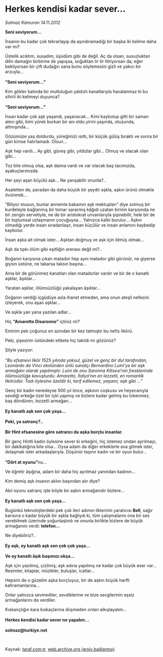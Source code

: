 # Herkes kendisi kadar sever...

*Solmaz Kamuran 14.11.2012*

<div class="yazi"><p><b>Seni seviyorum...</b></p>
<p>İnsanın bu kadar çok tekrarlayıp da aşındıramadığı bir başka iki kelime daha var mı?</p>
<p>Üstelik acıktım, susadım, üşüdüm gibi de değil. Aç da olsan, susuzluktan dilin damağın birbirine de yapışsa, soğuktan tir tir titriyorsan da; eğer bekliyorsan bir çift dudağın sana bunu söylemesini gizli ve yakıcı bir arzuyla...<br/><br/><b>“Seni seviyorum...”</b></p>
<p>Kim gökler katında bir mutluluğun yaldızlı kanatlarıyla havalanmaz ki bu sihirli iki kelimeyi duyunca?<br/><br/><b>“Seni seviyorum...”</b></p>
<p>İnsan kadar çok aşk yaşandı, yaşanacak... Kimi kaybolup gitti bir saman alevi gibi, kimi yürek burkan bir anı oldu yirmi yaşında, otuzunda, altmışında...</p>
<p>Gözümüze yaş doldurdu, yüreğimizi ısıttı, bir küçük gülüş bıraktı ve sonra bir gün kimse hatırlamadı. Olsun...</p>
<p>Aşk hep vardı... Ay gibi, güneş gibi, yıldızlar gibi... Olmuş ve olacak olan gibi...</p>
<p>Toz bile olmuş olsa, aşk daima vardı ve var olacak baş tacımızda, ayakuçlarımızda.</p>
<p>Her şeyi aşan büyülü aşk... Ne yarışabilir onunla?..</p>
<p>Asaletten de, paradan da daha büyük bir şeydir aşkla, aşkın ürünü olmakla övünmek...</p>
<p>“Biliyor musun, bunlar annemle babamın aşk mektupları” diye solmuş bir kurdeleyle bağlanmış bir tomar sararmış kâğıdı uzatan birinin karşısında ne bir zengin servetiyle, ne de bir aristokrat unvanlarıyla şişinebilir, hele bir de bir toplumsal uzlaşmanın çocuğuysa... Yalnızca kalbi burulur... Aşkın olmadığı yerde insan sıradanlaşır, insan küçülür ve insan anlamını kaybedip kaybolur.</p>
<p>İnsan aşka ait olmak ister... Aşktan doğmuş ve aşk için ölmüş olmak...</p>
<p>Aşk da tıpkı ölüm gibi eşitliğin arenası değil mi?..</p>
<p>Boğanın karşısına çıkan matador hep aynı matador gibi görünür, ne giyerse giysin üstüne, ne takarsa taksın başına...</p>
<p>Ama bir de görünmez kanatları olan matadorlar vardır ve bir de o kanatlı aşklar, âşıklar...</p>
<p>Yaratan aşklar, ölümsüzlüğü yakalayan âşıklar...</p>
<p>Doğanın verdiği içgüdüye asla ihanet etmeden, ama onun ateşli nefesini izleyerek, onu aşan aşklar...</p>
<p>Ve aşkla yan yana yazılan adlar...</p>
<p>Hiç <b>“Amaretto Disaronno”</b> içtiniz mi?</p>
<p>Eminim pek çoğunuz en azından bir kez tatmıştır bu nefis likörü.</p>
<p>Peki, şişesinin üstündeki etikete hiç takıldı mı gözünüz?</p>
<p>Şöyle yazıyor:<br/><br/><i>“Bu efsanevi likör 1525 yılında yoksul, güzel ve genç bir dul tarafından, Leonardo da Vinci ekolünden ünlü sanatçı Bernardino Luini’ye bir aşk armağanı olarak yapılmıştır. Luini de onu Saronna Kilisesi’nin fresklerinde ölümsüzlüğe kavuşturdu. Amaretto, İtalya’nın en lezzetli, en romantik likörüdür. Tadı öylesine özeldir ki, tarif edilemez, yaşanır, aşk gibi ...”</i></p>
<p>Genç bir kadın neredeyse 500 yıl önce, aşkının coşkusu ve heyecanıyla sevdiği erkeğe özel bir içki yapmış ve bizlere kadar gelmiş bu tükenmez, baş döndüren, lezzetli armağan...<br/><br/><b>Ey kanatlı aşk sen çok yaşa...<br/><br/></b><b>Peki, ya satranç?..<br/><br/></b><b>Bir Hint efsanesine göre satrancı da aşka borçlu insanlar.</b></p>
<p>Bir genç Hintli kadın öylesine sever ki erkeğini, hiç istemez ondan ayrılmayı, bir dakikalığına bile olsa... Oysa adam da diğer erkeklerle ava gitmek ister, dolaşmak ister arkadaşlarıyla. Düşünür taşınır kadın ve bir oyun bulur...<br/><br/><b>“Dört at oyunu”</b>nu...</p>
<p>Ve öğretir âşığına, adam bir daha hiç ayrılmaz yanından kadının...</p>
<p>Kim demiş aşk insanın aklını başından alır diye?</p>
<p>Akıl oyunu satranç işte böyle bir aşkın armağanıdır bizlere...<br/><br/><b>Ey kanatlı aşk sen çok yaşa...</b></p>
<p>Bugünkü teknolojilerdeki pek çok ileri adımın ilklerinin yaratıcısı <b>Bell</b>, sağır karısına o kadar büyük bir aşkla bağlıydı ki, tüm çalışmalarını ona bir ses verebilmek üzerinde yoğunlaştırdı ve onunla birlikte bizlere de büyük armağanını verdi: <b>telefon...</b></p>
<p>Ne diyebiliriz?..<br/><br/><b>Ey aşk, ey kanatlı aşk sen çok çok yaşa...<br/><br/></b><b>Ve ey kanatlı âşık başımızı okşa...</b></p>
<p>Aşk için yazılmış, çizilmiş; aşk adına yapılmış ne kadar çok büyük eser var... Resimler, kitaplar, müzikler, buluşlar, icatlar...</p>
<p>Hepsini de o güzelim aşka borçluyuz, bir de aşkın büyük harfli kahramanlarına...</p>
<p>Onlar yalnızca sevmediler, sevdiklerine ve bize sevgilerinin eşsiz armağanlarını da verdiler.</p>
<p>Kıskançlığın kara kıskaçlarına düşmeden onları alkışlayalım...<br/><br/><b>Herkes kendisi kadar sever ne yapalım...<br/><br/></b><b>solmaz@turkiye.net</b></p>
<p> </p>
</div>

Kaynak: [taraf.com.tr](http://www.taraf.com.tr/solmaz-kamuran/makale-herkes-kendisi-kadar-sever.htm), [web.archive.org (arşiv bağlantısı)](http://web.archive.org/web/20140203064327/http://www.taraf.com.tr/solmaz-kamuran/makale-herkes-kendisi-kadar-sever.htm)
